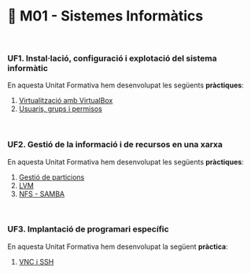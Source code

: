 # 📂 M01 - Sistemes Informàtics

<br/>

### UF1. Instal·lació, configuració i explotació del sistema informàtic
En aquesta Unitat Formativa hem desenvolupat les següents **pràctiques**:
1. [Virtualització amb VirtualBox](https://github.com/mllanas/Portfoli/blob/ff1a215e4f1d83a27401d541e66f4a127420bc6b/M%C3%B2duls/M01_SistemesInform%C3%A0tics/UF1/DAM_UFP1_P1_PracticaVirtualitzaci%C3%B3/P1_PracticaVirtualitzaci%C3%B3.pdf)
2. [Usuaris, grups i permisos](https://htmlpreview.github.io/?https://github.com/mllanas/Portfoli/blob/ec38c1c4739707315d1c559ea94a28ad709acd79/M%C3%B2duls/M01_SistemesInform%C3%A0tics/UF1/DAM_UFP1_P2_UsuarisGrupsPermisos/UF1-P2_UsuarisGrupsPermisos.html)

<br/>

### UF2. Gestió de la informació i de recursos en una xarxa
En aquesta Unitat Formativa hem desenvolupat les següents **pràctiques**:
1. [Gestió de particions](https://htmlpreview.github.io/?https://github.com/mllanas/Portfoli/blob/ec38c1c4739707315d1c559ea94a28ad709acd79/M%C3%B2duls/M01_SistemesInform%C3%A0tics/UF2/DAM_UF2_P1_PracticaGestiodeParticions/UF2-P1_PracticaGestiodeParticions.html)
2. [LVM](https://htmlpreview.github.io/?https://github.com/mllanas/Portfoli/blob/ec38c1c4739707315d1c559ea94a28ad709acd79/M%C3%B2duls/M01_SistemesInform%C3%A0tics/UF2/DAM_UF2_P2_LVM/UF2-P2_LVM.html)
3. [NFS - SAMBA](https://github.com/mllanas/Portfoli/blob/ff1a215e4f1d83a27401d541e66f4a127420bc6b/M%C3%B2duls/M01_SistemesInform%C3%A0tics/UF2/DAM_UF2_P3_NFS-SAMBA/UF2-P3_Pr%C3%A0ctica%20NFS-Samba.pdf)

<br/>

### UF3. Implantació de programari específic
En aquesta Unitat Formativa hem desenvolupat la següent **pràctica**:
1. [VNC i SSH](https://htmlpreview.github.io/?https://github.com/mllanas/Portfoli/blob/11ec47bfcc0db80d324f5205726ab66cadf1a52d/M%C3%B2duls/M01_SistemesInform%C3%A0tics/UF3/DAM_UF3_P1_PracticaVNC-SSH/PracticaVNC-SSH.html)
